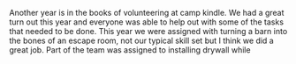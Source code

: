 Another year is in the books of volunteering at camp kindle. We had a great turn out this year and everyone was able to help out with some of the tasks that needed to be done. This year we were assigned with turning a barn into the bones of an escape room, not our typical skill set but I think we did a great job. Part of the team was assigned to installing drywall while